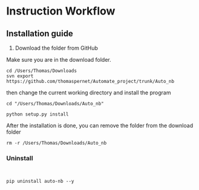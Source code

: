 # Instruction Workflow

## Installation guide



1.  Download the folder from GitHub

Make sure you are in the download folder.


```
cd /Users/Thomas/Downloads
svn export https://github.com/thomaspernet/Automate_project/trunk/Auto_nb
```


then change the current working directory and install the program


```
cd "/Users/Thomas/Downloads/Auto_nb"

python setup.py install
```

After the installation is done, you can remove the folder from the download folder

```
rm -r /Users/Thomas/Downloads/Auto_nb
```

###  Uninstall
```


pip uninstall auto-nb --y
```
